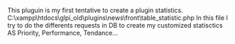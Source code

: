 This pluguin is my first tentative to create a plugin statistics.
C:\xampp\htdocs\glpi_old\plugins\news\front\table_statistic.php
In this file I try to do the differents requests in DB to create my customized statisctics AS Priority, Performance, Tendance... 
